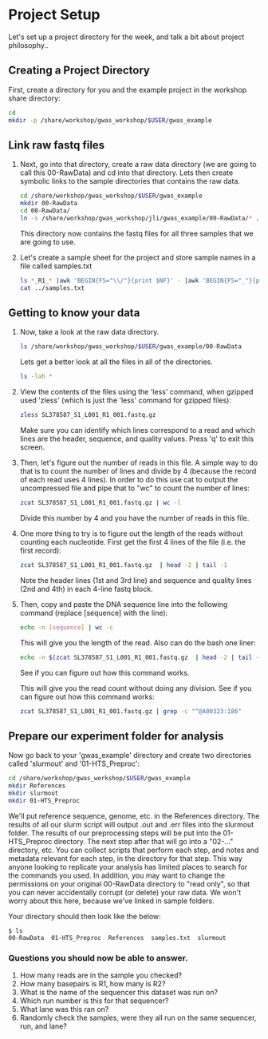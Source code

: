 
# Project Setup

Let's set up a project directory for the week, and talk a bit about project philosophy..

##  Creating a Project Directory

First, create a directory for you and the example project in the workshop share directory:

```bash
cd
mkdir -p /share/workshop/gwas_workshop/$USER/gwas_example
```

## Link raw fastq files

1. Next, go into that directory, create a raw data directory (we are going to call this 00-RawData) and cd into that directory. Lets then create symbolic links to the sample directories that contains the raw data.

    ```bash
    cd /share/workshop/gwas_workshop/$USER/gwas_example
    mkdir 00-RawData
    cd 00-RawData/
    ln -s /share/workshop/gwas_workshop/jli/gwas_example/00-RawData/* .
    ```

    This directory now contains the fastq files for all three samples that we are going to use.

1. Let's create a sample sheet for the project and store sample names in a file called samples.txt

    ```bash
    ls *_R1_* |awk 'BEGIN{FS="\\/"}{print $NF}' - |awk 'BEGIN{FS="_"}{print $1}' - > ../samples.txt
    cat ../samples.txt
    ```

## Getting to know your data

1. Now, take a look at the raw data directory.

    ```bash
    ls /share/workshop/gwas_workshop/$USER/gwas_example/00-RawData
    ```

    Lets get a better look at all the files in all of the directories.

    ```bash
    ls -lah *
    ```

1. View the contents of the files using the 'less' command, when gzipped used 'zless' (which is just the 'less' command for gzipped files):

    ```bash
    zless SL378587_S1_L001_R1_001.fastq.gz
    ```

    Make sure you can identify which lines correspond to a read and which lines are the header, sequence, and quality values. Press 'q' to exit this screen.

1. Then, let's figure out the number of reads in this file. A simple way to do that is to count the number of lines and divide by 4 (because the record of each read uses 4 lines). In order to do this use cat to output the uncompressed file and pipe that to "wc" to count the number of lines:

    ```bash
    zcat SL378587_S1_L001_R1_001.fastq.gz | wc -l
    ```

    Divide this number by 4 and you have the number of reads in this file.

1. One more thing to try is to figure out the length of the reads without counting each nucleotide. First get the first 4 lines of the file (i.e. the first record):

    ```bash
    zcat SL378587_S1_L001_R1_001.fastq.gz  | head -2 | tail -1
    ```

    Note the header lines (1st and 3rd line) and sequence and quality lines (2nd and 4th) in each 4-line fastq block.

1. Then, copy and paste the DNA sequence line into the following command (replace [sequence] with the line):

    ```bash
    echo -n [sequence] | wc -c
    ```

    This will give you the length of the read. Also can do the bash one liner:

    ```bash
    echo -n $(zcat SL378587_S1_L001_R1_001.fastq.gz  | head -2 | tail -1) | wc -c
    ```

    See if you can figure out how this command works.

    This will give you the read count without doing any division. See if you can figure out how this command works:

    ```bash
    zcat SL378587_S1_L001_R1_001.fastq.gz | grep -c "^@A00323:186"
    ```

## Prepare our experiment folder for analysis

Now go back to your 'gwas_example' directory and create two directories called 'slurmout' and '01-HTS_Preproc':

```bash
cd /share/workshop/gwas_workshop/$USER/gwas_example
mkdir References
mkdir slurmout
mkdir 01-HTS_Preproc
```

We'll put reference sequence, genome, etc. in the References directory. The results of all our slurm script will output .out and .err files into the slurmout folder. The results of our preprocessing steps will be put into the 01-HTS_Preproc directory. The next step after that will go into a "02-..." directory, etc. You can collect scripts that perform each step, and notes and metadata relevant for each step, in the directory for that step. This way anyone looking to replicate your analysis has limited places to search for the commands you used. In addition, you may want to change the permissions on your original 00-RawData directory to "read only", so that you can never accidentally corrupt (or delete) your raw data. We won't worry about this here, because we've linked in sample folders.

Your directory should then look like the below:
```
$ ls
00-RawData  01-HTS_Preproc  References  samples.txt  slurmout
```

### Questions you should now be able to answer.

1. How many reads are in the sample you checked?
2. How many basepairs is R1, how many is R2?
3. What is the name of the sequencer this dataset was run on?
4. Which run number is this for that sequencer?
5. What lane was this ran on?
6. Randomly check the samples, were they all run on the same sequencer, run, and lane?
